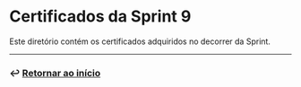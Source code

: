 # Certificados da Sprint 9
Este diretório contém os certificados adquiridos no decorrer da Sprint.


___

### ↩️ [Retornar ao início](../../README.md)